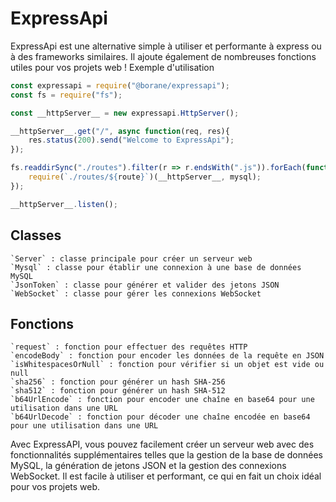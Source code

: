 # ExpressApi

ExpressApi est une alternative simple à utiliser et performante à express ou à des frameworks similaires. Il ajoute également de nombreuses fonctions utiles pour vos projets web !
Exemple d'utilisation

```js
const expressapi = require("@borane/expressapi");
const fs = require("fs");

const __httpServer__ = new expressapi.HttpServer();

__httpServer__.get("/", async function(req, res){
    res.status(200).send("Welcome to ExpressApi");
});

fs.readdirSync("./routes").filter(r => r.endsWith(".js")).forEach(function(route){
    require(`./routes/${route}`)(__httpServer__, mysql);
});

__httpServer__.listen();
```

## Classes

    `Server` : classe principale pour créer un serveur web
    `Mysql` : classe pour établir une connexion à une base de données MySQL
    `JsonToken` : classe pour générer et valider des jetons JSON
    `WebSocket` : classe pour gérer les connexions WebSocket

## Fonctions

    `request` : fonction pour effectuer des requêtes HTTP
    `encodeBody` : fonction pour encoder les données de la requête en JSON
    `isWhitespacesOrNull` : fonction pour vérifier si un objet est vide ou null
    `sha256` : fonction pour générer un hash SHA-256
    `sha512` : fonction pour générer un hash SHA-512
    `b64UrlEncode` : fonction pour encoder une chaîne en base64 pour une utilisation dans une URL
    `b64UrlDecode` : fonction pour décoder une chaîne encodée en base64 pour une utilisation dans une URL

Avec ExpressAPI, vous pouvez facilement créer un serveur web avec des fonctionnalités supplémentaires telles que la gestion de la base de données MySQL, la génération de jetons JSON et la gestion des connexions WebSocket. Il est facile à utiliser et performant, ce qui en fait un choix idéal pour vos projets web.
